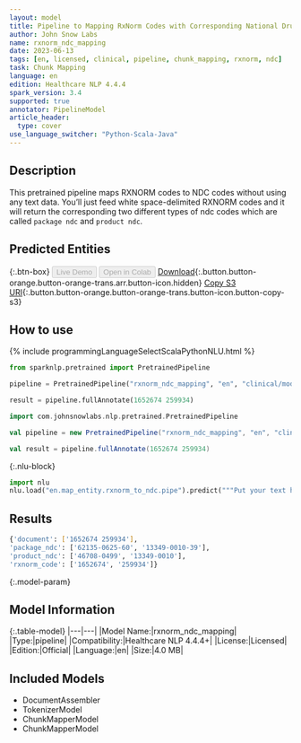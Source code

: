 ```yaml
---
layout: model
title: Pipeline to Mapping RxNorm Codes with Corresponding National Drug Codes (NDC)
author: John Snow Labs
name: rxnorm_ndc_mapping
date: 2023-06-13
tags: [en, licensed, clinical, pipeline, chunk_mapping, rxnorm, ndc]
task: Chunk Mapping
language: en
edition: Healthcare NLP 4.4.4
spark_version: 3.4
supported: true
annotator: PipelineModel
article_header:
  type: cover
use_language_switcher: "Python-Scala-Java"
---
```


## Description

This pretrained pipeline maps RXNORM codes to NDC codes without using any text data. You’ll just feed white space-delimited RXNORM codes and it will return the corresponding two different types of ndc codes which are called `package ndc` and `product ndc`.

## Predicted Entities



{:.btn-box}
<button class="button button-orange" disabled>Live Demo</button>
<button class="button button-orange" disabled>Open in Colab</button>
[Download](https://s3.amazonaws.com/auxdata.johnsnowlabs.com/clinical/models/rxnorm_ndc_mapping_en_4.4.4_3.4_1686676501661.zip){:.button.button-orange.button-orange-trans.arr.button-icon.hidden}
[Copy S3 URI](s3://auxdata.johnsnowlabs.com/clinical/models/rxnorm_ndc_mapping_en_4.4.4_3.4_1686676501661.zip){:.button.button-orange.button-orange-trans.button-icon.button-copy-s3}

## How to use

<div class="tabs-box" markdown="1">
{% include programmingLanguageSelectScalaPythonNLU.html %}

```python
from sparknlp.pretrained import PretrainedPipeline

pipeline = PretrainedPipeline("rxnorm_ndc_mapping", "en", "clinical/models")

result = pipeline.fullAnnotate(1652674 259934)
```
```scala
import com.johnsnowlabs.nlp.pretrained.PretrainedPipeline

val pipeline = new PretrainedPipeline("rxnorm_ndc_mapping", "en", "clinical/models")

val result = pipeline.fullAnnotate(1652674 259934)
```


{:.nlu-block}
```python
import nlu
nlu.load("en.map_entity.rxnorm_to_ndc.pipe").predict("""Put your text here.""")
```

</div>

## Results

```bash
{'document': ['1652674 259934'],
'package_ndc': ['62135-0625-60', '13349-0010-39'],
'product_ndc': ['46708-0499', '13349-0010'],
'rxnorm_code': ['1652674', '259934']}
```

{:.model-param}
## Model Information

{:.table-model}
|---|---|
|Model Name:|rxnorm_ndc_mapping|
|Type:|pipeline|
|Compatibility:|Healthcare NLP 4.4.4+|
|License:|Licensed|
|Edition:|Official|
|Language:|en|
|Size:|4.0 MB|

## Included Models

- DocumentAssembler
- TokenizerModel
- ChunkMapperModel
- ChunkMapperModel